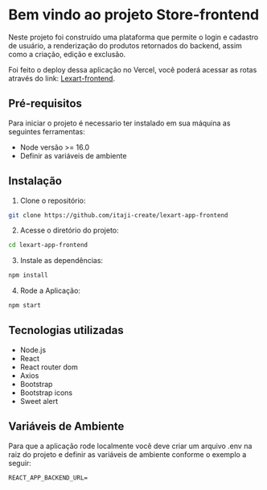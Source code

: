 # Bem vindo ao projeto Store-frontend

Neste projeto foi construído uma plataforma que permite o login e cadastro de usuário, a renderização do produtos retornados do backend, assim como a criação, edição e exclusão.

Foi feito o deploy dessa aplicação no Vercel, você poderá acessar as rotas através do link: [Lexart-frontend](https://lexart-app-frontend.vercel.app).

## Pré-requisitos

Para iniciar o projeto é necessario ter instalado em sua máquina as seguintes ferramentas:

- Node versão >= 16.0
- Definir as variáveis de ambiente

## Instalação

1. Clone o repositório:
```bash
git clone https://github.com/itaji-create/lexart-app-frontend
```

2. Acesse o diretório do projeto:
```bash 
cd lexart-app-frontend
```
3. Instale as dependências:
```bash
npm install
```
4. Rode a Aplicação:
```bash
npm start
```

## Tecnologias utilizadas

- Node.js
- React
- React router dom
- Axios
- Bootstrap
- Bootstrap icons
- Sweet alert

## Variáveis de Ambiente

Para que a aplicação rode localmente você deve criar um arquivo .env na raiz do projeto e definir as variáveis de ambiente conforme o exemplo a seguir:

````
REACT_APP_BACKEND_URL=
````
